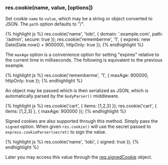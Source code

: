 <h3 id='res.cookie'>res.cookie(name, value, [options])</h3>

Set cookie `name` to `value`, which may be a string or object converted to JSON. The `path`
option defaults to "/".

{% highlight js %}
res.cookie('name', 'tobi', { domain: '.example.com', path: '/admin', secure: true });
res.cookie('rememberme', '1', { expires: new Date(Date.now() + 900000), httpOnly: true });
{% endhighlight %}

The `maxAge` option is a convenience option for setting "expires"
relative to the current time in milliseconds. The following is equivalent to
the previous example.

{% highlight js %}
res.cookie('rememberme', '1', { maxAge: 900000, httpOnly: true });
{% endhighlight %}

An object may be passed which is then serialized as JSON, which is
automatically parsed by the `bodyParser()` middleware.

{% highlight js %}
res.cookie('cart', { items: [1,2,3] });
res.cookie('cart', { items: [1,2,3] }, { maxAge: 900000 });
{% endhighlight %}

Signed cookies are also supported through this method. Simply
pass the `signed` option. When given `res.cookie()`
will use the secret passed to `express.cookieParser(secret)`
to sign the value.

{% highlight js %}
res.cookie('name', 'tobi', { signed: true });
{% endhighlight %}

Later you may access this value through the <a href="#req.signedCookies">req.signedCookie</a>
object.
